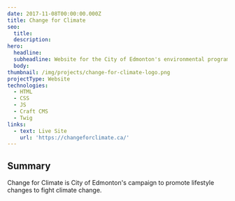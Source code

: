 ```yaml
---
date: 2017-11-08T00:00:00.000Z
title: Change for Climate
seo:
  title:
  description:
hero:
  headline:
  subheadline: Website for the City of Edmonton's environmental program.
  body:
thumbnail: /img/projects/change-for-climate-logo.png
projectType: Website
technologies:
  - HTML
  - CSS
  - JS
  - Craft CMS
  - Twig
links:
  - text: Live Site
    url: 'https://changeforclimate.ca/'
---
```


## Summary
Change for Climate is City of Edmonton's campaign to promote lifestyle changes to fight climate change.
